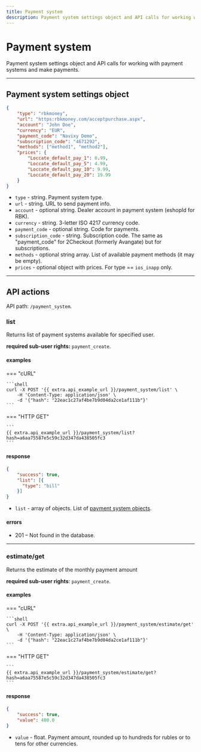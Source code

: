 ```yaml
---
title: Payment system
description: Payment system settings object and API calls for working with payment systems and make payments.
---
```


# Payment system

Payment system settings object and API calls for working with payment systems and make payments.

***

## Payment system settings object

```json
{
    "type": "rbkmoney",
    "url": "https:rbkmoney.com/acceptpurchase.aspx",
    "account": "John Doe",
    "currency": "EUR",
    "payment_code": "Navixy Demo",
    "subscription_code": "4671292",
    "methods": ["method1", "method2"],
    "prices": {
        "Loccate_default_pay_1": 0.99,
        "Loccate_default_pay_5": 4.99,
        "Loccate_default_pay_10": 9.99,
        "Loccate_default_pay_20": 19.99
    }
}
```

* `type` - string. Payment system type.
* `url` - string. URL to send payment info.
* `account` - optional string. Dealer account in payment system (eshopId for RBK).
* `currency` - string. 3-letter ISO 4217 currency code.
* `payment_code` - optional string. Code for payments.
* `subscription_code` - string. Subscription code. The same as "payment_code" for 2Checkout (formerly Avangate) but for subscriptions.
* `methods` - optional string array. List of available payment methods (it may be empty).
* `prices` - optional object with prices. For type == `ios_inapp` only.

***

## API actions

API path: `/payment_system`.

### list

Returns list of payment systems available for specified user.

**required sub-user rights:** `payment_create`.

#### examples

=== "cURL"

    ```shell
    curl -X POST '{{ extra.api_example_url }}/payment_system/list' \
        -H 'Content-Type: application/json' \ 
        -d '{"hash": "22eac1c27af4be7b9d04da2ce1af111b"}'
    ```

=== "HTTP GET"

    ```
    {{ extra.api_example_url }}/payment_system/list?hash=a6aa75587e5c59c32d347da438505fc3
    ```

#### response

```json
{
    "success": true,
    "list": [{
      "type": "bill"
    }]
}
```

* `list` - array of objects. List of [payment system objects](#payment-system-settings-object).

#### errors

* 201 – Not found in the database.

***

### estimate/get

Returns the estimate of the monthly payment amount

**required sub-user rights**: `payment_create`.

#### examples

=== "cURL"

    ```shell
    curl -X POST '{{ extra.api_example_url }}/payment_system/estimate/get' \
        -H 'Content-Type: application/json' \ 
        -d '{"hash": "22eac1c27af4be7b9d04da2ce1af111b"}'
    ```

=== "HTTP GET"

    ```
    {{ extra.api_example_url }}/payment_system/estimate/get?hash=a6aa75587e5c59c32d347da438505fc3
    ```

#### response

```json
{
    "success": true,
    "value": 400.0
}
```

* `value` - float. Payment amount, rounded up to hundreds for rubles or to tens for other currencies.

